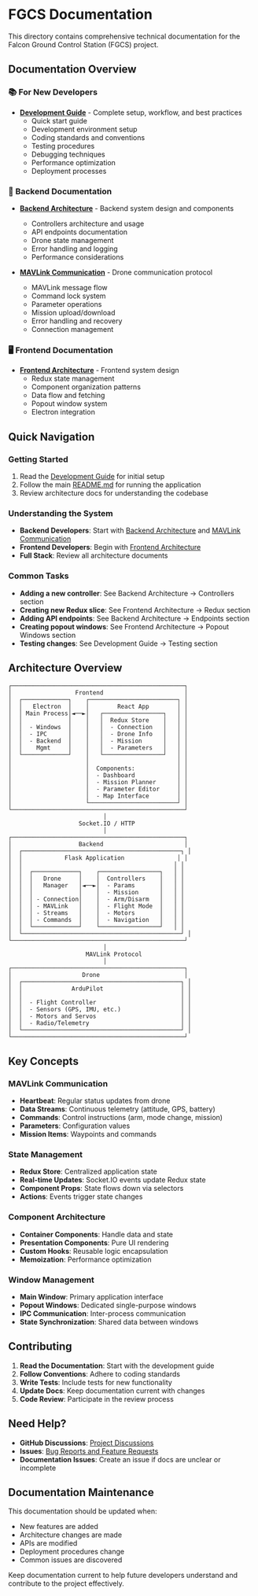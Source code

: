 # FGCS Documentation

This directory contains comprehensive technical documentation for the Falcon Ground Control Station (FGCS) project.

## Documentation Overview

### 📚 For New Developers

- **[Development Guide](DEVELOPMENT_GUIDE.md)** - Complete setup, workflow, and best practices
  - Quick start guide
  - Development environment setup
  - Coding standards and conventions
  - Testing procedures
  - Debugging techniques
  - Performance optimization
  - Deployment processes

### 🔧 Backend Documentation

- **[Backend Architecture](BACKEND_ARCHITECTURE.md)** - Backend system design and components
  - Controllers architecture and usage
  - API endpoints documentation
  - Drone state management
  - Error handling and logging
  - Performance considerations

- **[MAVLink Communication](MAVLINK_COMMUNICATION.md)** - Drone communication protocol
  - MAVLink message flow
  - Command lock system
  - Parameter operations
  - Mission upload/download
  - Error handling and recovery
  - Connection management

### 🖥️ Frontend Documentation

- **[Frontend Architecture](FRONTEND_ARCHITECTURE.md)** - Frontend system design
  - Redux state management
  - Component organization patterns
  - Data flow and fetching
  - Popout window system
  - Electron integration

## Quick Navigation

### Getting Started
1. Read the [Development Guide](DEVELOPMENT_GUIDE.md) for initial setup
2. Follow the main [README.md](../README.md) for running the application
3. Review architecture docs for understanding the codebase

### Understanding the System
- **Backend Developers**: Start with [Backend Architecture](BACKEND_ARCHITECTURE.md) and [MAVLink Communication](MAVLINK_COMMUNICATION.md)
- **Frontend Developers**: Begin with [Frontend Architecture](FRONTEND_ARCHITECTURE.md)
- **Full Stack**: Review all architecture documents

### Common Tasks
- **Adding a new controller**: See Backend Architecture → Controllers section
- **Creating new Redux slice**: See Frontend Architecture → Redux section
- **Adding API endpoints**: See Backend Architecture → Endpoints section
- **Creating popout windows**: See Frontend Architecture → Popout Windows section
- **Testing changes**: See Development Guide → Testing section

## Architecture Overview

```
┌─────────────────────────────────────────────────┐
│                  Frontend                       │
│  ┌─────────────┐    ┌─────────────────────────┐ │
│  │   Electron  │    │        React App        │ │
│  │ Main Process│◄──►│   ┌─────────────────┐   │ │
│  │             │    │   │  Redux Store    │   │ │
│  │  - Windows  │    │   │  - Connection   │   │ │
│  │  - IPC      │    │   │  - Drone Info   │   │ │
│  │  - Backend  │    │   │  - Mission      │   │ │
│  │    Mgmt     │    │   │  - Parameters   │   │ │
│  └─────────────┘    │   └─────────────────┘   │ │
│                     │                         │ │
│                     │  Components:            │ │
│                     │  - Dashboard            │ │
│                     │  - Mission Planner      │ │
│                     │  - Parameter Editor     │ │
│                     │  - Map Interface        │ │
│                     └─────────────────────────┘ │
└─────────────────────────────────────────────────┘
                           │
                    Socket.IO / HTTP
                           │
┌─────────────────────────────────────────────────┐
│                   Backend                       │
│  ┌─────────────────────────────────────────────┐ │
│  │            Flask Application               │ │
│  │                                           │ │
│  │  ┌─────────────┐    ┌─────────────────┐   │ │
│  │  │   Drone     │    │  Controllers    │   │ │
│  │  │   Manager   │◄──►│  - Params       │   │ │
│  │  │             │    │  - Mission      │   │ │
│  │  │ - Connection│    │  - Arm/Disarm   │   │ │
│  │  │ - MAVLink   │    │  - Flight Mode  │   │ │
│  │  │ - Streams   │    │  - Motors       │   │ │
│  │  │ - Commands  │    │  - Navigation   │   │ │
│  │  └─────────────┘    └─────────────────┘   │ │
│  └─────────────────────────────────────────────┘ │
└─────────────────────────────────────────────────┘
                           │
                      MAVLink Protocol
                           │
┌─────────────────────────────────────────────────┐
│                    Drone                        │
│  ┌─────────────────────────────────────────────┐ │
│  │              ArduPilot                      │ │
│  │                                             │ │
│  │  - Flight Controller                        │ │
│  │  - Sensors (GPS, IMU, etc.)                 │ │
│  │  - Motors and Servos                        │ │
│  │  - Radio/Telemetry                          │ │
│  └─────────────────────────────────────────────┘ │
└─────────────────────────────────────────────────┘
```

## Key Concepts

### MAVLink Communication
- **Heartbeat**: Regular status updates from drone
- **Data Streams**: Continuous telemetry (attitude, GPS, battery)
- **Commands**: Control instructions (arm, mode change, mission)
- **Parameters**: Configuration values
- **Mission Items**: Waypoints and commands

### State Management
- **Redux Store**: Centralized application state
- **Real-time Updates**: Socket.IO events update Redux state
- **Component Props**: State flows down via selectors
- **Actions**: Events trigger state changes

### Component Architecture
- **Container Components**: Handle data and state
- **Presentation Components**: Pure UI rendering
- **Custom Hooks**: Reusable logic encapsulation
- **Memoization**: Performance optimization

### Window Management
- **Main Window**: Primary application interface
- **Popout Windows**: Dedicated single-purpose windows
- **IPC Communication**: Inter-process communication
- **State Synchronization**: Shared data between windows

## Contributing

1. **Read the Documentation**: Start with the development guide
2. **Follow Conventions**: Adhere to coding standards
3. **Write Tests**: Include tests for new functionality
4. **Update Docs**: Keep documentation current with changes
5. **Code Review**: Participate in the review process

## Need Help?

- **GitHub Discussions**: [Project Discussions](https://github.com/Avis-Drone-Labs/FGCS/discussions)
- **Issues**: [Bug Reports and Feature Requests](https://github.com/Avis-Drone-Labs/FGCS/issues)
- **Documentation Issues**: Create an issue if docs are unclear or incomplete

## Documentation Maintenance

This documentation should be updated when:
- New features are added
- Architecture changes are made
- APIs are modified
- Deployment procedures change
- Common issues are discovered

Keep documentation current to help future developers understand and contribute to the project effectively.